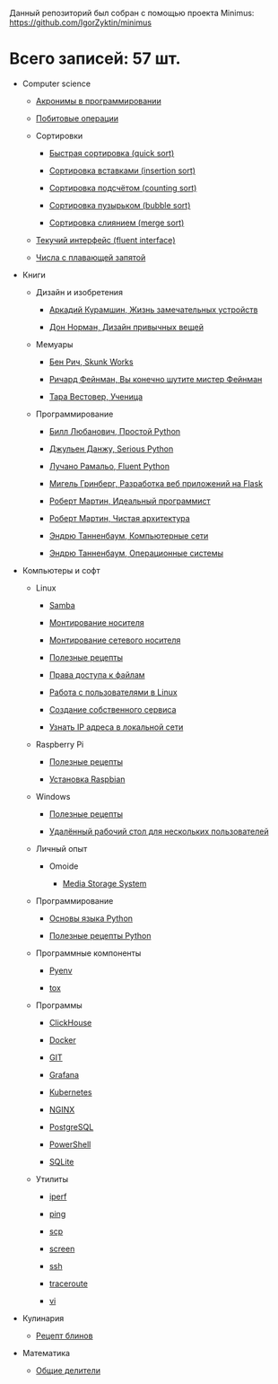 Данный репозиторий был собран с помощью проекта Minimus: https://github.com/IgorZyktin/minimus
 
# Всего записей: 57 шт.

 - Computer science

   - [Акронимы в программировании](./content/Computer%20science/Акронимы%20в%20программировании.md)

   - [Побитовые операции](./content/Computer%20science/Побитовые%20операции.md)

   - Сортировки

     - [Быстрая сортировка (quick sort)](./content/Computer%20science/Сортировки/Быстрая%20сортировка.md)

     - [Сортировка вставками (insertion sort)](./content/Computer%20science/Сортировки/Сортировка%20вставками.md)

     - [Сортировка подсчётом (counting sort)](./content/Computer%20science/Сортировки/Сортировка%20подсчётом.md)

     - [Сортировка пузырьком (bubble sort)](./content/Computer%20science/Сортировки/Сортировка%20пузырьком.md)

     - [Сортировка слиянием (merge sort)](./content/Computer%20science/Сортировки/Сортировка%20слиянием.md)

   - [Текучий интерфейс (fluent interface)](./content/Computer%20science/Текучий%20интерфейс.md)

   - [Числа с плавающей запятой](./content/Computer%20science/Числа%20с%20плавающей%20запятой.md)

 - Книги

   - Дизайн и изобретения

     - [Аркадий Курамшин, Жизнь замечательных устройств](./content/Книги/Дизайн%20и%20изобретения/Аркадий%20Курамшин%20-%20Жизнь%20замечательных%20устройств.md)

     - [Дон Норман, Дизайн привычных вещей](./content/Книги/Дизайн%20и%20изобретения/Дон%20Норман%20-%20Дизайн%20привычных%20вещей.md)

   - Мемуары

     - [Бен Рич, Skunk Works](./content/Книги/Мемуары/Бен%20Рич%20-%20Skunk%20Works.md)

     - [Ричард Фейнман, Вы конечно шутите мистер Фейнман](./content/Книги/Мемуары/Ричард%20Фейнман%20-%20Вы%20конечно%20шутите%20мистер%20Фейнман.md)

     - [Тара Вестовер, Ученица](./content/Книги/Мемуары/Тара%20Вестовер%20-%20Ученица.md)

   - Программирование

     - [Билл Любанович, Простой Python](./content/Книги/Программирование/Билл%20Любанович%20-%20Простой%20Python.md)

     - [Джульен Данжу, Serious Python](./content/Книги/Программирование/Джульен%20Данжу%20-%20Serious%20Python.md)

     - [Лучано Рамальо, Fluent Python](./content/Книги/Программирование/Лучано%20Рамальо%20-%20Fluent%20Python.md)

     - [Мигель Гринберг, Разработка веб приложений на Flask](./content/Книги/Программирование/Мигель%20Гринберг%20-%20Разработка%20веб%20приложений%20на%20Flask.md)

     - [Роберт Мартин, Идеальный программист](./content/Книги/Программирование/Роберт%20Мартин%20-%20Идеальный%20программист.md)

     - [Роберт Мартин, Чистая архитектура](./content/Книги/Программирование/Роберт%20Мартин%20-%20Чистая%20архитектура.md)

     - [Эндрю Танненбаум, Компьютерные сети](./content/Книги/Программирование/Эндрю%20Танненбаум%20-%20Компьютерные%20сети.md)

     - [Эндрю Танненбаум, Операционные системы](./content/Книги/Программирование/Эндрю%20Танненбаум%20-%20Операционные%20системы.md)

 - Компьютеры и софт

   - Linux

     - [Samba](./content/Компьютеры%20и%20софт/Linux/Samba.md)

     - [Монтирование носителя](./content/Компьютеры%20и%20софт/Linux/Монтирование%20носителя.md)

     - [Монтирование сетевого носителя](./content/Компьютеры%20и%20софт/Linux/Монтирование%20сетевого%20носителя.md)

     - [Полезные рецепты](./content/Компьютеры%20и%20софт/Linux/Полезные%20рецепты%20Linux.md)

     - [Права доступа к файлам](./content/Компьютеры%20и%20софт/Linux/Права%20доступа%20к%20файлам.md)

     - [Работа с пользователями в Linux](./content/Компьютеры%20и%20софт/Linux/Работа%20с%20пользователями.md)

     - [Создание собственного сервиса](./content/Компьютеры%20и%20софт/Linux/Создание%20собственного%20сервиса.md)

     - [Узнать IP адреса в локальной сети](./content/Компьютеры%20и%20софт/Linux/Узнать%20IP%20адреса%20в%20локальной%20сети.md)

   - Raspberry Pi

     - [Полезные рецепты](./content/Компьютеры%20и%20софт/Raspberry%20Pi/Полезные%20рецепты%20Raspberry%20Pi.md)

     - [Установка Raspbian](./content/Компьютеры%20и%20софт/Raspberry%20Pi/Установка%20Raspbian.md)

   - Windows

     - [Полезные рецепты](./content/Компьютеры%20и%20софт/Windows/Полезные%20рецепты%20Windows.md)

     - [Удалённый рабочий стол для нескольких пользователей](./content/Компьютеры%20и%20софт/Windows/Удалённый%20рабочий%20стол%20для%20нескольких%20пользователей.md)

   - Личный опыт

     - Omoide

       - [Media Storage System](./content/Компьютеры%20и%20софт/Личный%20опыт/Omoide/Media%20Storage%20System.md)

   - Программирование

     - [Основы языка Python](./content/Компьютеры%20и%20софт/Программирование/Основы%20языка%20Python.md)

     - [Полезные рецепты Python](./content/Компьютеры%20и%20софт/Программирование/Полезные%20рецепты%20Python.md)

   - Программные компоненты

     - [Pyenv](./content/Компьютеры%20и%20софт/Программные%20компоненты/pyenv.md)

     - [tox](./content/Компьютеры%20и%20софт/Программные%20компоненты/tox.md)

   - Программы

     - [ClickHouse](./content/Компьютеры%20и%20софт/Программы/Clickhouse.md)

     - [Docker](./content/Компьютеры%20и%20софт/Программы/Docker.md)

     - [GIT](./content/Компьютеры%20и%20софт/Программы/GIT.md)

     - [Grafana](./content/Компьютеры%20и%20софт/Программы/Grafana.md)

     - [Kubernetes](./content/Компьютеры%20и%20софт/Программы/Kubernetes.md)

     - [NGINX](./content/Компьютеры%20и%20софт/Программы/Nginx.md)

     - [PostgreSQL](./content/Компьютеры%20и%20софт/Программы/PostgreSQL.md)

     - [PowerShell](./content/Компьютеры%20и%20софт/Программы/PowerShell.md)

     - [SQLite](./content/Компьютеры%20и%20софт/Программы/SQLite.md)

   - Утилиты

     - [iperf](./content/Компьютеры%20и%20софт/Утилиты/Iperf.md)

     - [ping](./content/Компьютеры%20и%20софт/Утилиты/Ping.md)

     - [scp](./content/Компьютеры%20и%20софт/Утилиты/SCP.md)

     - [screen](./content/Компьютеры%20и%20софт/Утилиты/Screen.md)

     - [ssh](./content/Компьютеры%20и%20софт/Утилиты/SSH.md)

     - [traceroute](./content/Компьютеры%20и%20софт/Утилиты/Traceroute.md)

     - [vi](./content/Компьютеры%20и%20софт/Утилиты/Vi.md)

 - Кулинария

   - [Рецепт блинов](./content/Кулинария/Рецепт%20блинов.md)

 - Математика

   - [Общие делители](./content/Математика/Общие%20делители.md)

